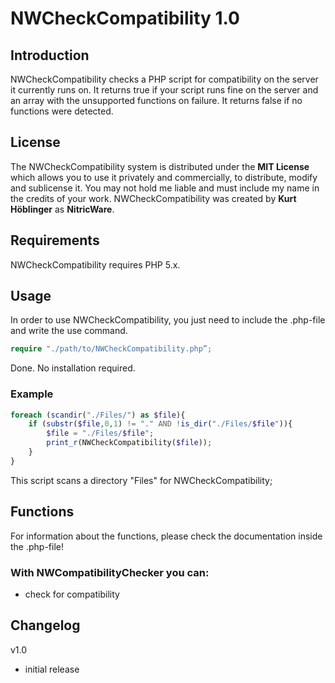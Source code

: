 # NWCheckCompatibility 1.0
## Introduction
NWCheckCompatibility checks a PHP script for compatibility on the server it currently runs on. It returns true if your script runs fine on the server and an array with the unsupported functions on failure. It returns false if no functions were detected.
## License
The NWCheckCompatibility system is distributed under the **MIT License** which allows you to use it privately and commercially, to distribute, modify and sublicense it. You may not hold me liable and must include my name in the credits of your work.
NWCheckCompatibility was created by **Kurt Höblinger** as **NitricWare**.
## Requirements
NWCheckCompatibility requires PHP 5.x.
## Usage
In order to use NWCheckCompatibility, you just need to include the .php-file and write the use command.
```php
require "./path/to/NWCheckCompatibility.php”;
```
Done. No installation required.
### Example
```php
foreach (scandir("./Files/") as $file){
	if (substr($file,0,1) != "." AND !is_dir("./Files/$file")){
		$file = "./Files/$file";
		print_r(NWCheckCompatibility($file));
	}
}
```
This script scans a directory "Files" for NWCheckCompatibility;
## Functions
For information about the functions, please check the documentation inside the .php-file!
### With NWCompatibilityChecker you can:
* check for compatibility
## Changelog
v1.0
- initial release